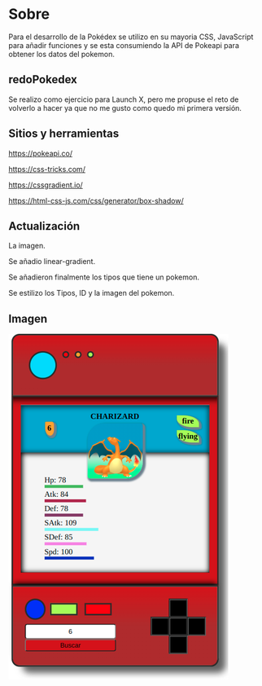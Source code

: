# Sobre
Para el desarrollo de la Pokédex se utilizo en su mayoria CSS, JavaScript para añadir funciones y se esta consumiendo la API de Pokeapi para obtener los datos del pokemon.

## redoPokedex
Se realizo como ejercicio para Launch X, pero me propuse el reto de volverlo a hacer ya que no me gusto como quedo mi primera versión.

## Sitios y herramientas

https://pokeapi.co/

https://css-tricks.com/

https://cssgradient.io/

https://html-css-js.com/css/generator/box-shadow/

## Actualización
La imagen.

Se añadio linear-gradient.

Se añadieron finalmente los tipos que tiene un pokemon.

Se estilizo los Tipos, ID y la imagen del pokemon.

## Imagen
![version 4](pokedex-v2.png)